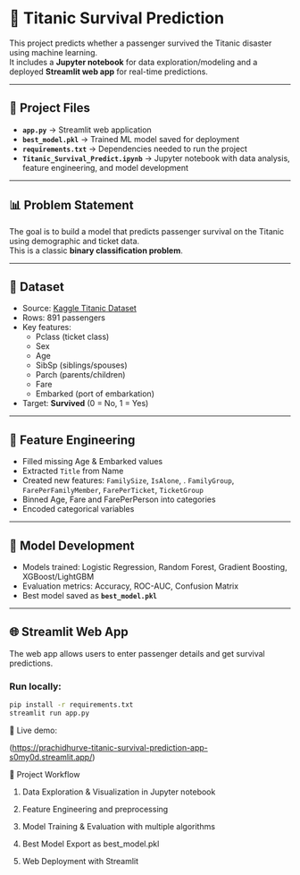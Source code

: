 # 🚢 Titanic Survival Prediction

This project predicts whether a passenger survived the Titanic disaster using machine learning.  
It includes a **Jupyter notebook** for data exploration/modeling and a deployed **Streamlit web app** for real-time predictions.

---

## 📂 Project Files

- **`app.py`** → Streamlit web application  
- **`best_model.pkl`** → Trained ML model saved for deployment  
- **`requirements.txt`** → Dependencies needed to run the project  
- **`Titanic_Survival_Predict.ipynb`** → Jupyter notebook with data analysis, feature engineering, and model development  

---

## 📊 Problem Statement
The goal is to build a model that predicts passenger survival on the Titanic using demographic and ticket data.  
This is a classic **binary classification problem**.

---

## 📑 Dataset
- Source: [Kaggle Titanic Dataset](https://www.kaggle.com/c/titanic)  
- Rows: 891 passengers  
- Key features:  
  - Pclass (ticket class)  
  - Sex  
  - Age  
  - SibSp (siblings/spouses)  
  - Parch (parents/children)  
  - Fare  
  - Embarked (port of embarkation)  
- Target: **Survived** (0 = No, 1 = Yes)  

---

## 🔧 Feature Engineering
- Filled missing Age & Embarked values  
- Extracted `Title` from Name  
- Created new features: `FamilySize`, `IsAlone`, . `FamilyGroup`, `FarePerFamilyMember`, `FarePerTicket`, `TicketGroup`
- Binned Age, Fare and FarePerPerson into categories  
- Encoded categorical variables  

---

## 🤖 Model Development
- Models trained: Logistic Regression, Random Forest, Gradient Boosting, XGBoost/LightGBM  
- Evaluation metrics: Accuracy, ROC-AUC, Confusion Matrix  
- Best model saved as **`best_model.pkl`**  

---

## 🌐 Streamlit Web App
The web app allows users to enter passenger details and get survival predictions.

### Run locally:
```bash
pip install -r requirements.txt
streamlit run app.py
```

🚀 Live demo:

(https://prachidhurve-titanic-survival-prediction-app-s0my0d.streamlit.app/)

📂 Project Workflow

1. Data Exploration & Visualization in Jupyter notebook

2. Feature Engineering and preprocessing

3. Model Training & Evaluation with multiple algorithms

4. Best Model Export as best_model.pkl

5. Web Deployment with Streamlit